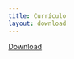 ```yaml
---
title: Currículo
layout: download
---
```


<a download="Currículo Kaíque Machado" href="/Currículo-Kaíque-Machado.pdf"  class="button is-rounded is-uppercase has-text-weight-normal is-black is-outlined">Download</a>
                          


